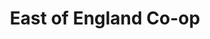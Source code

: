 ---
title: "East of England Co-op"
url: /ipswich/east-of-england-co-op-hawthorn-drive/
shop: Lebensmittel
---